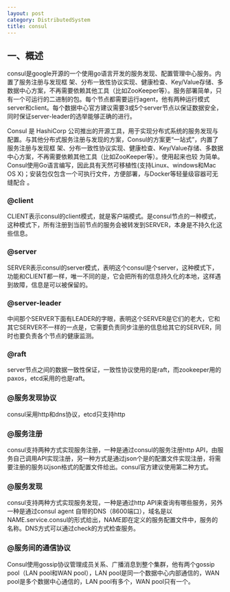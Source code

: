 ```yaml
---
layout: post
category: DistributedSystem
title: consul
---
```


## 一、概述

consul是google开源的一个使用go语言开发的服务发现、配置管理中心服务。内置了服务注册与发现框 架、分布一致性协议实现、健康检查、Key/Value存储、多数据中心方案，不再需要依赖其他工具（比如ZooKeeper等）。服务部署简单，只有一个可运行的二进制的包。每个节点都需要运行agent，他有两种运行模式server和client。每个数据中心官方建议需要3或5个server节点以保证数据安全，同时保证server-leader的选举能够正确的进行。

Consul 是 HashiCorp 公司推出的开源工具，用于实现分布式系统的服务发现与配置。与其他分布式服务注册与发现的方案，Consul的方案更“一站式”，内置了服务注册与发现框 架、分布一致性协议实现、健康检查、Key/Value存储、多数据中心方案，不再需要依赖其他工具（比如ZooKeeper等）。使用起来也较 为简单。Consul使用Go语言编写，因此具有天然可移植性(支持Linux、windows和Mac OS X)；安装包仅包含一个可执行文件，方便部署，与Docker等轻量级容器可无缝配合 。

### @client

CLIENT表示consul的client模式，就是客户端模式。是consul节点的一种模式，这种模式下，所有注册到当前节点的服务会被转发到SERVER，本身是不持久化这些信息。

### @server

SERVER表示consul的server模式，表明这个consul是个server，这种模式下，功能和CLIENT都一样，唯一不同的是，它会把所有的信息持久化的本地，这样遇到故障，信息是可以被保留的。

### @server-leader

中间那个SERVER下面有LEADER的字眼，表明这个SERVER是它们的老大，它和其它SERVER不一样的一点是，它需要负责同步注册的信息给其它的SERVER，同时也要负责各个节点的健康监测。

### @raft

server节点之间的数据一致性保证，一致性协议使用的是raft，而zookeeper用的paxos，etcd采用的也是raft。

### @服务发现协议

consul采用http和dns协议，etcd只支持http

### @服务注册

consul支持两种方式实现服务注册，一种是通过consul的服务注册http API，由服务自己调用API实现注册，另一种方式是通过json个是的配置文件实现注册，将需要注册的服务以json格式的配置文件给出。consul官方建议使用第二种方式。

### @服务发现

consul支持两种方式实现服务发现，一种是通过http API来查询有哪些服务，另外一种是通过consul agent 自带的DNS（8600端口），域名是以NAME.service.consul的形式给出，NAME即在定义的服务配置文件中，服务的名称。DNS方式可以通过check的方式检查服务。

### @服务间的通信协议

Consul使用gossip协议管理成员关系、广播消息到整个集群，他有两个gossip  pool（LAN pool和WAN pool），LAN pool是同一个数据中心内部通信的，WAN pool是多个数据中心通信的，LAN pool有多个，WAN pool只有一个。
